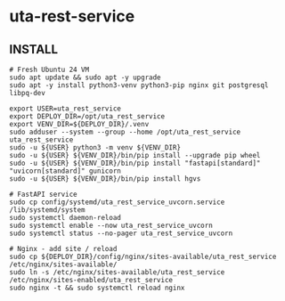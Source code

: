 # uta-rest-service


## INSTALL

    # Fresh Ubuntu 24 VM
    sudo apt update && sudo apt -y upgrade
    sudo apt -y install python3-venv python3-pip nginx git postgresql libpq-dev

    export USER=uta_rest_service
    export DEPLOY_DIR=/opt/uta_rest_service
    export VENV_DIR=${DEPLOY_DIR}/.venv
    sudo adduser --system --group --home /opt/uta_rest_service uta_rest_service
    sudo -u ${USER} python3 -m venv ${VENV_DIR}
    sudo -u ${USER} ${VENV_DIR}/bin/pip install --upgrade pip wheel
    sudo -u ${USER} ${VENV_DIR}/bin/pip install "fastapi[standard]" "uvicorn[standard]" gunicorn
    sudo -u ${USER} ${VENV_DIR}/bin/pip install hgvs

    # FastAPI service
    sudo cp config/systemd/uta_rest_service_uvcorn.service /lib/systemd/system
    sudo systemctl daemon-reload
    sudo systemctl enable --now uta_rest_service_uvcorn
    sudo systemctl status --no-pager uta_rest_service_uvcorn

    # Nginx - add site / reload
    sudo cp ${DEPLOY_DIR}/config/nginx/sites-available/uta_rest_service /etc/nginx/sites-available/
    sudo ln -s /etc/nginx/sites-available/uta_rest_service /etc/nginx/sites-enabled/uta_rest_service
    sudo nginx -t && sudo systemctl reload nginx


